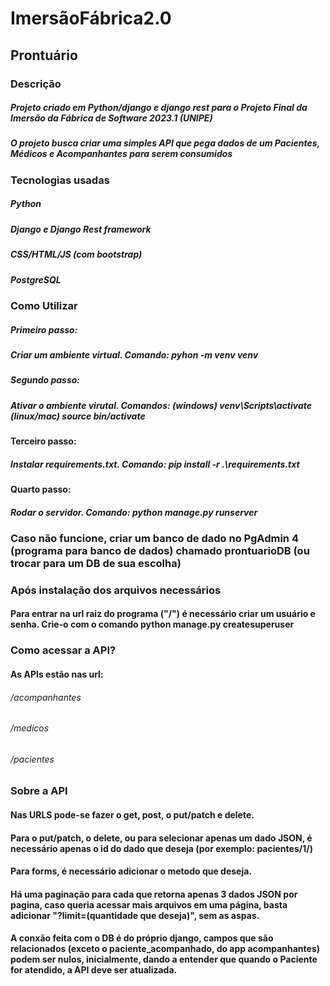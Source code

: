 # ImersãoFábrica2.0

## Prontuário

### Descrição

##### Projeto criado em Python/django e django rest para o Projeto Final da Imersão da Fábrica de Software 2023.1 (UNIPE)
##### O projeto busca criar uma simples API que pega dados de um Pacientes, Médicos e Acompanhantes para serem consumidos


### Tecnologias usadas

##### Python
##### Django e Django Rest framework
##### CSS/HTML/JS (com bootstrap)
##### PostgreSQL

### Como Utilizar

#####   Primeiro passo: 
#####     Criar um ambiente virtual. Comando: pyhon -m venv venv
#####   Segundo passo:
#####     Ativar o ambiente virutal. Comandos: (windows) venv\Scripts\activate (linux/mac) source bin/activate
####    Terceiro passo:
#####      Instalar requirements.txt. Comando: pip install -r .\requirements.txt
####    Quarto passo:
#####       Rodar o servidor. Comando: python manage.py runserver

### Caso não funcione, criar um banco de dado no PgAdmin 4 (programa para banco de dados) chamado prontuarioDB (ou trocar para um DB de sua escolha)

### Após instalação dos arquivos necessários
#### Para entrar na url raiz do programa ("/") é necessário criar um usuário e senha. Crie-o com o comando python manage.py createsuperuser

### Como acessar a API?
#### As APIs estão nas url: 
######  /acompanhantes
######  /medicos
######  /pacientes

### Sobre a API
#### Nas URLS pode-se fazer o get, post, o put/patch e delete.
#### Para o put/patch, o delete, ou para selecionar apenas um dado JSON, é necessário apenas o id do dado que deseja (por exemplo: pacientes/1/)
#### Para forms, é necessário adicionar o metodo que deseja.
#### Há uma paginação para cada que retorna apenas 3 dados JSON por pagina, caso queria acessar mais arquivos em uma página, basta adicionar "?limit=(quantidade que deseja)", sem as aspas.
#### A conxão feita com o DB é do próprio django, campos que são relacionados (exceto o paciente_acompanhado, do app acompanhantes) podem ser nulos, inicialmente, dando a entender que quando o Paciente for atendido, a API deve ser atualizada.

